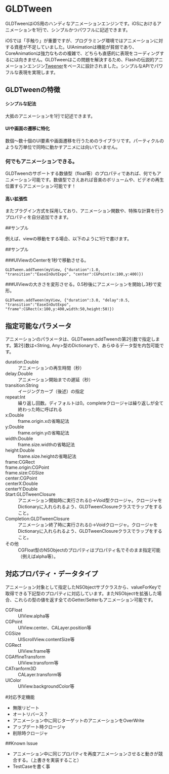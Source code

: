 GLDTween
========

GLDTweenはiOS用のハンディなアニメーションエンジンです。iOSにおけるアニメーションを1行で、シンプルかつパワフルに記述できます。

iOSでは「手触り」が重要ですが、プログラミング環境ではアニメーションに対する資産が不足していました。UIAnimationは機能が貧弱であり、CoreAnimationは強力なものの複雑で、どちらも直感的に表現をコーディングするには向きません。GLDTweenはこの問題を解決するため、Flashの伝説的アニメーションエンジン[Tweener](https://code.google.com/p/tweener/)をベースに設計されました。シンプルなAPIでパワフルな表現を実現します。




## GLDTweenの特徴
#### シンプルな記法
大抵のアニメーションを1行で記述できます。

#### UIや画面の遷移に特化
数個〜数十個のUI要素や画面遷移を行うためのライブラリです。パーティクルのような万単位で同時に動かすアニメには向いていません。

### 何でもアニメーションできる。
GLDTweenのサポートする数値型（float等）のプロパティであれば、何でもアニメーション可能です。数値型でさえあれば音楽のボリュームや、ビデオの再生位置すらアニメーション可能です！

#### 高い拡張性
またプラグイン方式を採用しており、アニメーション関数や、特殊な計算を行うプロパティを自分追加できます。




##サンプル


例えば、viewの移動をする場合、以下のように1行で書けます。

##サンプル

###UIViewのCenterを1秒で移動させる。
```
GLDTween.addTween(myView, {"duration":1.0, "transition":"EaseInOutExpo", "center":CGPoint(x:100,y:400)})
```

###UIViewの大きさを変形させる。0.5秒後にアニメーションを開始し3秒で変形。
```
GLDTween.addTween(myView, {"duration":3.0, "delay":0.5, "transition":"EaseInOutExpo", "frame":CGRect(x:100,y:400,width:50,height:50)})
```

## 指定可能なパラメータ
アニメーションのパラメータは、GLDTween.addTweenの第2引数で指定します。第2引数は<String, Any>型のDictionaryで、あらゆるデータ型を内包可能です。


<dl>
  <dt>duration:Double</dt>
  <dd>アニメーションの再生時間（秒）</dd>
  <dt>delay:Double</dt>
  <dd>アニメーション開始までの遅延（秒）</dd>
  <dt>transition:String</dt>
  <dd>イージングカーブ（後述）の指定</dd>
  <dt>repeat:Int</dt>
  <dd>繰り返し回数。ディフォルトは0。completeクロージャは繰り返しが全て終わった時に呼ばれる</dd>
  <dt>x:Double</dt>
  <dd>frame.origin.xの省略記法</dd>
  <dt>y:Double</dt>
  <dd>frame.origin.yの省略記法</dd>
  <dt>width:Double</dt>
  <dd>frame.size.widthの省略記法</dd>
  <dt>height:Double</dt>
  <dd>frame.size.heightの省略記法</dd>
  <dt>frame:CGRect</dt>
  <dd></dd>
  <dt>frame.origin:CGPoint</dt>
  <dd></dd>
  <dt>frame.size:CGSize</dt>
  <dt>center:CGPoint</dt>
  <dt>centerX:Double</dt>
  <dt>centerY:Double</dt>
  <dt>Start:GLDTweenClosure</dt>
  <dd>アニメーション開始時に実行される()->Void型クロージャ。クロージャをDictionaryに入れられるよう、GLDTweenClosureクラスでラップをすること。</dd>
  <dt>Completion:GLDTweenClosure</dt>
  <dd>アニメーション終了時に実行される()->Voidクロージャ。クロージャをDictionaryに入れられるよう、GLDTweenClosureクラスでラップをすること。</dd>
  <dt>その他</dt>
  <dd>CGFloat型のNSObjectのプロパティはプロパティ名でそのまま指定可能（例えばalpha等）。</dd>
</dl>


## 対応プロパティ・データタイプ
アニメーション対象として指定したNSObjectサブクラスから、valueForKeyで取得できる下記型のプロパティに対応しています。またNSObjectを拡張した場合、これらの型の値を返す全てのGetter/Setterもアニメーション可能です。

<dl>
  <dt>CGFloat</dt>
  <dd>UIView.alpha等</dd>
  <dt>CGPoint</dt>
  <dd>UIView.center、CALayer.position等</dd>
  <dt>CGSize</dt>
  <dd>UIScrollView.contentSize等</dd>
  <dt>CGRect</dt>
  <dd>UIView.frame等</dd>
  <dt>CGAffineTransform</dt>
  <dd>UIView.transform等</dd>
  <dt>CATranform3D</dt>
  <dd>CALayer.transform等</dd>
  <dt>UIColor</dt>
  <dd>UIView.backgroundColor等</dd>
</dl>



#対応予定機能

- 無限リピート
- オートリバース？
- アニメーション中に同じターゲットのアニメーションをOverWrite
- アップデート時クロージャ
- 削除時クロージャ



##Known Issue

- アニメーション中に同じプロパティを再度アニメーションさせると動きが競合する。（上書きを実装すること）
- TestCaseを書く事
